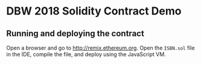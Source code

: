 # DBW 2018 Solidity Contract Demo

## Running and deploying  the contract

Open a browser and go to <http://remix.ethereum.org>. Open the `ISBN.sol` file in the IDE, compile the file, and deploy using the JavaScript VM.
